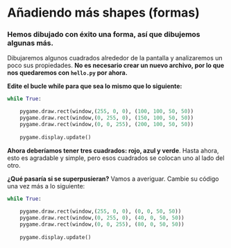 # Añadiendo más shapes (formas)
### Hemos dibujado con éxito una forma, así que dibujemos algunas más. 

Dibujaremos algunos cuadrados alrededor de la pantalla y analizaremos un poco sus propiedades. **No es necesario crear un nuevo archivo, por lo que nos quedaremos con `hello.py` por ahora.**

**Edite el bucle while para que sea lo mismo que lo siguiente:**
```python
while True:

    pygame.draw.rect(window,(255, 0, 0), (100, 100, 50, 50))
    pygame.draw.rect(window,(0, 255, 0), (150, 100, 50, 50))
    pygame.draw.rect(window,(0, 0, 255), (200, 100, 50, 50))
    
    pygame.display.update()
```
**Ahora deberíamos tener tres cuadrados: rojo, azul y verde**. Hasta ahora, esto es agradable y simple, pero esos cuadrados se colocan uno al lado del otro. 

**¿Qué pasaría si se superpusieran?** Vamos a averiguar. Cambie su código una vez más a lo siguiente:
```python
while True:
    
    pygame.draw.rect(window,(255, 0, 0), (0, 0, 50, 50))
    pygame.draw.rect(window,(0, 255, 0), (40, 0, 50, 50))
    pygame.draw.rect(window,(0, 0, 255), (80, 0, 50, 50))
    
    pygame.display.update()
```

<!--stackedit_data:
eyJoaXN0b3J5IjpbLTE4Nzg2ODI2MzgsLTE1OTA1MjcyNjddfQ
==
-->